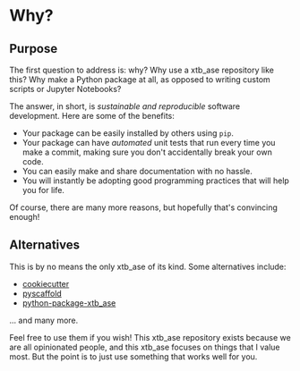 # Why?

## Purpose

The first question to address is: why? Why use a xtb_ase repository like this? Why make a Python package at all, as opposed to writing custom scripts or Jupyter Notebooks?

The answer, in short, is _sustainable and reproducible_ software development. Here are some of the benefits:

- Your package can be easily installed by others using `pip`.
- Your package can have _automated_ unit tests that run every time you make a commit, making sure you don't accidentally break your own code.
- You can easily make and share documentation with no hassle.
- You will instantly be adopting good programming practices that will help you for life.

Of course, there are many more reasons, but hopefully that's convincing enough!

## Alternatives

This is by no means the only xtb_ase of its kind. Some alternatives include:

- [cookiecutter](https://github.com/cookiecutter/cookiecutter)
- [pyscaffold](https://github.com/pyscaffold/pyscaffold)
- [python-package-xtb_ase](https://github.com/microsoft/python-package-xtb_ase)

... and many more.

Feel free to use them if you wish! This xtb_ase repository exists because we are all opinionated people, and this xtb_ase focuses on things that I value most. But the point is to just use something that works well for you.
